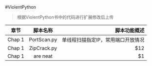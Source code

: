 #ViolentPython
>根据ViolentPython书中的代码进行扩展修改后上传



| 章节     | 脚本名称      | 脚本功能概述                                  |
| -------- |:-------------:| ---------------------------------------------:|
| Chap 1   | PortScan.py   | 单线程扫描指定IP，常用端口开放情况            |
| Chap 1   | ZipCrack.py   |   $12                                         |
| Chap 1   | are neat      |    $1                                         |

